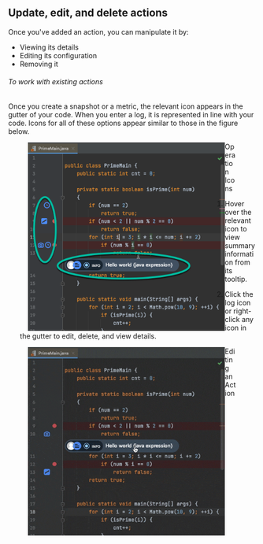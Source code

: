 
## Update, edit, and delete actions

Once you've added an action, you can manipulate it by:

- Viewing its details
- Editing its configuration
- Removing it

###### To work with existing actions

Once you create a snapshot or a metric, the relevant icon appears in the gutter of your code. When you enter a log, it is represented in line with your code. Icons for all of these options appear similar to those in the figure below.

  <figure>
      <img src="/assets/images/plugin-gutter.png" align="left" width="400" alt="Operation Icons" />
      <figcaption>Operation Icons</figcaption>
  </figure>

1. Hover over the relevant icon to view summary information from its tooltip.

2. Click the log icon or right-click any icon in the gutter to edit, delete, and view details.

  <figure>
      <img src="/assets/images/edit-action.gif" align="left" width="400" alt="Editing an Action" />
      <figcaption>Editing an Action</figcaption>
  </figure>
